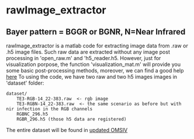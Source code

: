 # rawImage_extractor 

## Bayer pattern = BGGR or BGNR, N=Near Infrared

rawImage_extractor is a matlab code for extracting image data from .raw  or .h5 image files. Such raw data are extracted without any image post processing  in 'open_raw.m' and 'h5_reader.h5. However, just for visualization porpose, the function 
'visualization_mat.m' will provide you some basic post-processing methods, moreover, we can find a good help [here](https://stackoverflow.com/questions/39623001/how-can-i-read-10-bit-raw-image-which-contain-rgb-ir-data)
To using the code, we have two raw and two h5 images images in 'dataset' folder:

	dataset/
		TE3-RGB-14_22-383.raw  <- rgb image
		TE3-RGBN-14_22-383.raw  <- the same scenario as before but with nir infection in the RGB channels
		RGBNC_296.h5
		RGBR_296.h5 (those h5 data are registered)

The entire dataset will be found in [updated OMSIV](https://xavysp.github.io/ssmid-dataset/)
	

